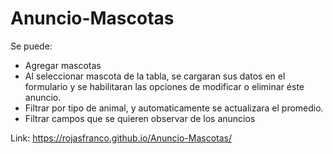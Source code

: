 # Anuncio-Mascotas
Se puede:
- Agregar mascotas
- Al seleccionar mascota de la tabla, se cargaran sus datos en el formulario y se habilitaran las opciones
de modificar o eliminar éste anuncio.
- Filtrar por tipo de animal, y automaticamente se actualizara el promedio.
- Filtrar campos que se quieren observar de los anuncios

Link: https://rojasfranco.github.io/Anuncio-Mascotas/
